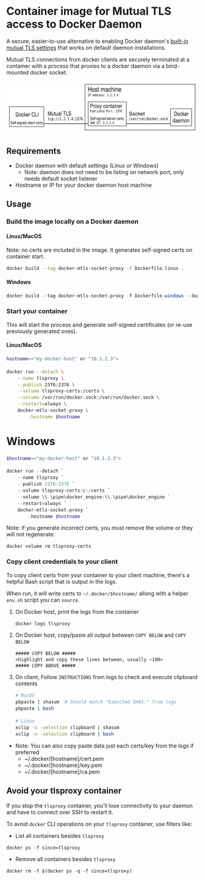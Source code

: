 # Container image for Mutual TLS access to Docker Daemon
A secure, easier-to-use alternative to enabling Docker daemon's [built-in mutual TLS settings](https://docs.docker.com/engine/security/https) that works on default daemon installations.

Mutual TLS connections from docker clients are securely terminated at a container with a process that proxies to a docker daemon via a bind-mounted docker socket. 

![Diagram](./diagram.svg)

## Requirements
* Docker daemon with default settings (Linux or Windows)
  * Note: daemon does not need to be listing on network port, only needs default socket listener
* Hostname or IP for your docker daemon host machine

## Usage

### Build the image locally on a Docker daemon
#### Linux/MacOS
Note: no certs are included in the image. It generates self-signed certs on container start.

```bash
docker build --tag docker-mtls-socket-proxy -f Dockerfile.linux .
```
  
#### Windows
```powershell
docker build --tag docker-mtls-socket-proxy -f Dockerfile.windows --build-arg os_tag=1809 .
```

### Start your container
This will start the process and generate self-signed certificates (or re-use previously generated ones). 

#### Linux/MacOS
```bash
hostname=<"my-docker-host" or "10.1.2.3">

docker run --detach \
    --name tlsproxy \
    --publish 2376:2376 \
    --volume tlsproxy-certs:/certs \
    --volume /var/run/docker.sock:/var/run/docker.sock \
    --restart=always \
    docker-mtls-socket-proxy \
        -hostname $hostname
```

# Windows
```powershell
$hostname=<"my-docker-host" or "10.1.2.3">

docker run --detach `
    --name tlsproxy `
    --publish 2376:2376 `
    --volume tlsproxy-certs:c:/certs `
    --volume \\.\pipe\docker_engine:\\.\pipe\docker_engine `
    --restart=always `
    docker-mtls-socket-proxy `
        -hostname $hostname
```

Note: if you generate incorrect certs, you must remove the volume or they will not regenerate:
```
docker volume rm tlsproxy-certs
```

### Copy client credentials to your client

To copy client certs from your container to your client machine, there's a helpful Bash script that is output in the logs. 

When run, it will write certs to `~/.docker/$hostname/` allong with a helper `env.sh` script you can `source`. 
 
1. On Docker host, print the logs from the container
    ```
    docker logs tlsproxy
    ```

2. On Docker host, copy/paste all output between `COPY BELOW` and `COPY BELOW`
    
    ```
    ##### COPY BELOW #####
    <highlight and copy these lines between, usually ~100>
    ##### COPY ABOVE #####
    ```

3. On client, Follow `INSTRUCTIONS` from logs to check and execute clipboard contents

    ```bash
    # MacOS 
    pbpaste | shasum  # Should match "Expected SHA1:" from logs
    pbpaste | bash
    
    # Linux
    xclip -o -selection clipboard | shasum
    xclip -o -selection clipboard | bash
    ```

  * Note: You can also copy paste data just each certs/key from the logs if preferred
    * ~/.docker/[hostname]/cert.pem
    * ~/.docker/[hostname]/key.pem
    * ~/.docker/[hostname]/ca.pem

## Avoid your tlsproxy container
If you stop the `tlsproxy` container, you'll lose connectivity to your daemon and have to connect over SSH to restart it.

To avoid `docker` CLI operations on your `tlsproxy` container, use filters like:

* List all containers besides `tlsproxy`
```
docker ps -f since=tlsproxy
```

* Remove all containers besides `tlsproxy`
```
docker rm -f $(docker ps -q -f since=tlsproxy)
```
